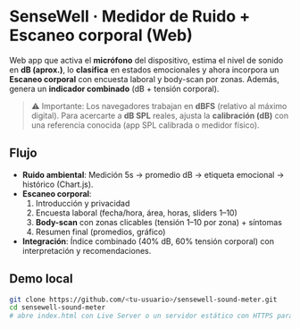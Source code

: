 # SenseWell · Medidor de Ruido + Escaneo corporal (Web)

Web app que activa el **micrófono** del dispositivo, estima el nivel de sonido en **dB (aprox.)**, lo **clasifica** en estados emocionales y ahora incorpora un **Escaneo corporal** con encuesta laboral y body-scan por zonas. Además, genera un **indicador combinado** (dB + tensión corporal).

> ⚠️ Importante: Los navegadores trabajan en **dBFS** (relativo al máximo digital). Para acercarte a **dB SPL** reales, ajusta la **calibración (dB)** con una referencia conocida (app SPL calibrada o medidor físico).

## Flujo
- **Ruido ambiental**: Medición 5s → promedio dB → etiqueta emocional → histórico (Chart.js).
- **Escaneo corporal**:
  1. Introducción y privacidad
  2. Encuesta laboral (fecha/hora, área, horas, sliders 1–10)
  3. **Body-scan** con zonas clicables (tensión 1–10 por zona) + síntomas
  4. Resumen final (promedios, gráfico)
- **Integración**: Índice combinado (40% dB, 60% tensión corporal) con interpretación y recomendaciones.

## Demo local
```bash
git clone https://github.com/<tu-usuario>/sensewell-sound-meter.git
cd sensewell-sound-meter
# abre index.html con Live Server o un servidor estático con HTTPS para acceso al micrófono
